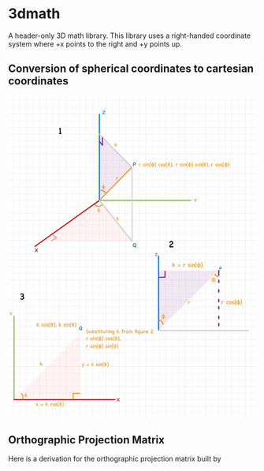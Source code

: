 # 3dmath

A header-only 3D math library. This library uses a right-handed coordinate system where
+x points to the right and +y points up.

## Conversion of spherical coordinates to cartesian coordinates

![Derivation of spherical to cartesian](derivations/Spherical_to_Cartesian.jpg)


## Orthographic Projection Matrix

Here is a derivation for the orthographic projection matrix built by <insert link to class here>


